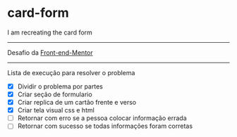 # card-form
I am recreating the card form

---
Desafio da [Front-end-Mentor](https://www.frontendmentor.io/challenges/interactive-card-details-form-XpS8cKZDWw)


---
Lista de execução para resolver o problema
- [X] Dividir o problema por partes 
- [X] Criar seção de formulario
- [X] Criar replica de um cartão frente e verso
- [X] Criar tela visual css e html
- [ ] Retornar com erro se a pessoa colocar informação errada
- [ ] Retornar com sucesso se todas informações foram corretas